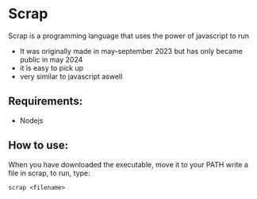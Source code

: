 # Scrap
Scrap is a programming language that uses the power of javascript to run
- It was originally made in may-september 2023 but has only became public in may 2024
- it is easy to pick up
- very similar to javascript aswell
## Requirements:
- Nodejs

## How to use:
  When you have downloaded the executable, move it to your PATH
  write a file in scrap, to run, type:
  ```
  scrap <filename>
```
